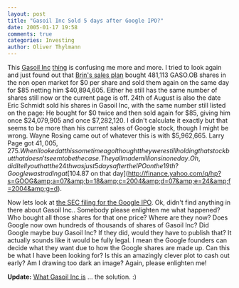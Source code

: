 ```yaml
---
layout: post
title: "Gasoil Inc Sold 5 days after Google IPO?"
date: 2005-01-17 19:58
comments: true
categories: Investing
author: Oliver Thylmann
---
```



This [Gasoil Inc](http://owt.typepad.com/blog/2005/01/who_the_hell_is.html) [thing](http://owt.typepad.com/blog/2005/01/who_could_gasoi.html) is confusing me more and more. I tried to look again and just found out that [Brin's sales plan](http://biz.yahoo.com/t/80/5092.html) bought 481,113 GASO.OB shares in the non open market for $0 per share and sold them again on the same day for $85 netting him $40,894,605. Either he still has the same number of shares still now or the current page is off. 24th of August is also the date Eric Schmidt sold his shares in Gasoil Inc, with the same number still listed on the page: He bought for $0 twice and then sold again for $85, giving him once $24,079,905 and once $7,282,120. I didn't calculate it exactly but that seems to be more than his current sales of Google stock, though I might be wrong. Wayne Rosing came out of whatever this is with $5,962,665. Larry Page got $41,005,275. When I looked at this some time ago I thought they were still holding that stock but that doesn't seem to be the case. They all made millions in one day. Oh, did I tell you that the 24th was just 5 days after the IPO on the 19th? Google was trading at [$104.87 on that day](http://finance.yahoo.com/q/hp?s=GOOG&amp;a=07&amp;b=18&amp;c=2004&amp;d=07&amp;e=24&amp;f=2004&amp;g=d).

Now lets look at [the SEC filing for the Google IPO](http://eol.edgar-online.com/edgar_conv_html/2004/08/16/0001193125-04-141838.html). Ok, didn't find anything in there about Gasoil Inc.. Somebody please enlighten me what happened? Who bought all those shares for that one price? Where are they now? Does Google now own hundreds of thousands of shares of Gasoil Inc? Did Google maybe buy Gasoil Inc? If they did, would they have to publish that? It actually sounds like it would be fully legal. I mean the Google founders can decide what they want due to how the Google shares are made up. Can this be what I have been looking for? Is this an amazingly clever plot to cash out early? Am I drawing too dark an image? Again, please enlighten me!

**Update:** [What Gasoil Inc is](http://blog.thylmann.net/2005/02/what_gasoil_inc.html) ... the solution. :)

